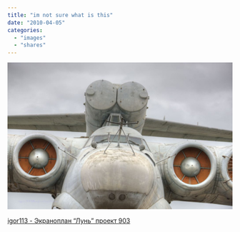 ```yaml
---
title: "im not sure what is this"
date: "2010-04-05"
categories: 
  - "images"
  - "shares"
---
```


![](images/tumblr_kz551sFPiS1qz4vrlo1_1280-1024x668.jpg)

[igor113 - Экраноплан “Лунь” проект 903](http://igor113.livejournal.com/51213.html)
